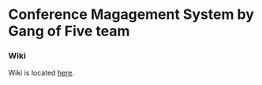 <h1>Conference Magagement System by Gang of Five team</h1>

<h3>Wiki</h3>
Wiki is located <a href="">here</a>.
